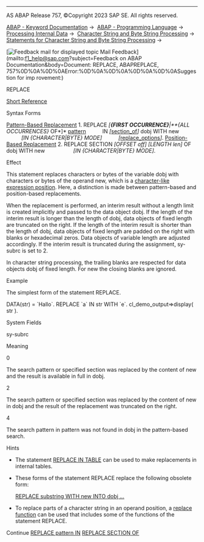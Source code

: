   

* * *

AS ABAP Release 757, ©Copyright 2023 SAP SE. All rights reserved.

[ABAP - Keyword Documentation](javascript:call_link\('abenabap.htm'\)) →  [ABAP - Programming Language](javascript:call_link\('abenabap_reference.htm'\)) →  [Processing Internal Data](javascript:call_link\('abenabap_data_working.htm'\)) →  [Character String and Byte String Processing](javascript:call_link\('abenabap_data_string.htm'\)) →  [Statements for Character String and Byte String Processing](javascript:call_link\('abenstring_processing_statements.htm'\)) → 

 [![](Mail.gif?object=Mail.gif&sap-language=EN "Feedback mail for displayed topic") Mail Feedback](mailto:f1_help@sap.com?subject=Feedback on ABAP Documentation&body=Document: REPLACE, ABAPREPLACE, 757%0D%0A%0D%0AError:%0D%0A%0D%0A%0D%0A%0D%0ASuggestion for imp
rovement:)

REPLACE

[Short Reference](javascript:call_link\('abapreplace_shortref.htm'\))

Syntax Forms

[Pattern-Based Replacement](javascript:call_link\('abapreplace_in_pattern.htm'\))
1\. REPLACE *\[**{*FIRST OCCURRENCE*}**|**{*ALL OCCURRENCES*}* OF*\]* [pattern](javascript:call_link\('abapreplace_pattern.htm'\))
          IN *\[*[section\_of](javascript:call_link\('abapfind_section_of.htm'\))*\]* dobj WITH new
          *\[*IN *{*CHARACTER*|*BYTE*}* MODE*\]*
          *\[*[replace\_options](javascript:call_link\('abapreplace_options.htm'\))*\]*.
[Position-Based Replacement](javascript:call_link\('abapreplace_in_position.htm'\))
2\. REPLACE SECTION *\[*OFFSET off*\]* *\[*LENGTH len*\]* OF dobj WITH new
                  *\[*IN *{*CHARACTER*|*BYTE*}* MODE*\]*.

Effect

This statement replaces characters or bytes of the variable dobj with characters or bytes of the operand new, which is a [character-like expression position](javascript:call_link\('abencharlike_expr_position_glosry.htm'\) "Glossary Entry"). Here, a distinction is made between pattern-based and position-based replacements.

When the replacement is performed, an interim result without a length limit is created implicitly and passed to the data object dobj. If the length of the interim result is longer than the length of dobj, data objects of fixed length are truncated on the right. If the length of the interim result is shorter than the length of dobj, data objects of fixed length are padded on the right with blanks or hexadecimal zeros. Data objects of variable length are adjusted accordingly. If the interim result is truncated during the assignment, sy-subrc is set to 2.

In character string processing, the trailing blanks are respected for data objects dobj of fixed length. For new the closing blanks are ignored.

Example

The simplest form of the statement REPLACE.

DATA(str) = \`Hallo\`.
REPLACE \`a\` IN str WITH \`e\`.
cl\_demo\_output=>display( str ).

System Fields

sy-subrc

Meaning

0

The search pattern or specified section was replaced by the content of new and the result is available in full in dobj.

2

The search pattern or specified section was replaced by the content of new in dobj and the result of the replacement was truncated on the right.

4

The search pattern in pattern was not found in dobj in the pattern-based search.

Hints

-   The statement [REPLACE IN TABLE](javascript:call_link\('abapreplace_itab.htm'\)) can be used to make replacements in internal tables.
-   These forms of the statement REPLACE replace the following obsolete form:
    
    [REPLACE substring WITH new INTO dobj ...](javascript:call_link\('abapreplace_obsolete.htm'\))
    
-   To replace parts of a character string in an operand position, a [replace function](javascript:call_link\('abenreplace_functions.htm'\)) can be used that includes some of the functions of the statement REPLACE.

Continue
[REPLACE pattern IN](javascript:call_link\('abapreplace_in_pattern.htm'\))
[REPLACE SECTION OF](javascript:call_link\('abapreplace_in_position.htm'\))